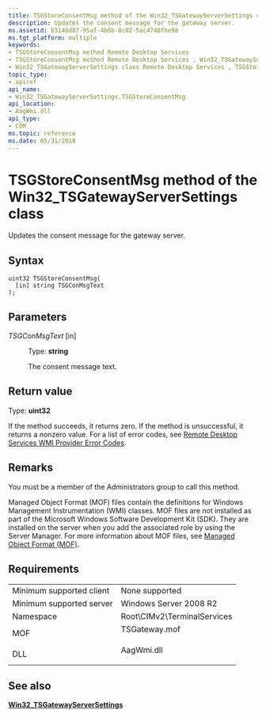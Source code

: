 ```yaml
---
title: TSGStoreConsentMsg method of the Win32_TSGatewayServerSettings class
description: Updates the consent message for the gateway server.
ms.assetid: b3146d87-95af-4b6b-8c02-5ac4748fbe98
ms.tgt_platform: multiple
keywords:
- TSGStoreConsentMsg method Remote Desktop Services
- TSGStoreConsentMsg method Remote Desktop Services , Win32_TSGatewayServerSettings class
- Win32_TSGatewayServerSettings class Remote Desktop Services , TSGStoreConsentMsg method
topic_type:
- apiref
api_name:
- Win32_TSGatewayServerSettings.TSGStoreConsentMsg
api_location:
- AagWmi.dll
api_type:
- COM
ms.topic: reference
ms.date: 05/31/2018
---
```


# TSGStoreConsentMsg method of the Win32\_TSGatewayServerSettings class

Updates the consent message for the gateway server.

## Syntax


```mof
uint32 TSGStoreConsentMsg(
  [in] string TSGConMsgText
);
```



## Parameters

<dl> <dt>

*TSGConMsgText* \[in\]
</dt> <dd>

Type: **string**

The consent message text.

</dd> </dl>

## Return value

Type: **uint32**

If the method succeeds, it returns zero. If the method is unsuccessful, it returns a nonzero value. For a list of error codes, see [Remote Desktop Services WMI Provider Error Codes](terminal-services-wmi-provider-error-codes.md).

## Remarks

You must be a member of the Administrators group to call this method.

Managed Object Format (MOF) files contain the definitions for Windows Management Instrumentation (WMI) classes. MOF files are not installed as part of the Microsoft Windows Software Development Kit (SDK). They are installed on the server when you add the associated role by using the Server Manager. For more information about MOF files, see [Managed Object Format (MOF)](/windows/desktop/WmiSdk/managed-object-format--mof-).

## Requirements



|                                     |                                                                                          |
|-------------------------------------|------------------------------------------------------------------------------------------|
| Minimum supported client<br/> | None supported<br/>                                                                |
| Minimum supported server<br/> | Windows Server 2008 R2<br/>                                                        |
| Namespace<br/>                | Root\\CIMv2\\TerminalServices<br/>                                                 |
| MOF<br/>                      | <dl> <dt>TSGateway.mof</dt> </dl> |
| DLL<br/>                      | <dl> <dt>AagWmi.dll</dt> </dl>    |



## See also

<dl> <dt>

[**Win32\_TSGatewayServerSettings**](win32-tsgatewayserversettings.md)
</dt> </dl>

 

